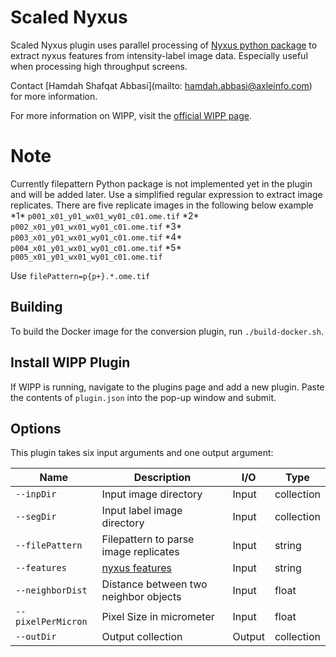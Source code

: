 # Scaled Nyxus


Scaled Nyxus plugin uses parallel processing of [Nyxus python package](https://pypi.org/project/nyxus/) to extract nyxus features from intensity-label image data. Especially useful when processing high throughput screens.

Contact [Hamdah Shafqat Abbasi](mailto: hamdah.abbasi@axleinfo.com) for more information.

For more information on WIPP, visit the [official WIPP page](https://isg.nist.gov/deepzoomweb/software/wipp).


# Note
Currently filepattern Python package is not implemented yet in the plugin and will be added later. Use a simplified regular expression to extract image replicates. There are five replicate images in the following below example
*1\* `p001_x01_y01_wx01_wy01_c01.ome.tif`
*2\* `p002_x01_y01_wx01_wy01_c01.ome.tif`
*3\* `p003_x01_y01_wx01_wy01_c01.ome.tif`
*4\* `p004_x01_y01_wx01_wy01_c01.ome.tif`
*5\* `p005_x01_y01_wx01_wy01_c01.ome.tif`

Use `filePattern=p{p+}.*.ome.tif`


## Building

To build the Docker image for the conversion plugin, run
`./build-docker.sh`.

## Install WIPP Plugin

If WIPP is running, navigate to the plugins page and add a new plugin. Paste the
contents of `plugin.json` into the pop-up window and submit.

## Options

This plugin takes six input arguments and one output argument:

| Name               | Description                                                   | I/O    | Type          |
|--------------------|---------------------------------------------------------------|--------|---------------|
| `--inpDir`         | Input image directory                                         | Input  | collection    |
| `--segDir`         | Input label image directory                                   | Input  | collection    |
| `--filePattern`    | Filepattern to parse image replicates                         | Input  | string        |
| `--features`       | [nyxus features](https://pypi.org/project/nyxus/)           | Input  | string        |
| `--neighborDist`   | Distance between two neighbor objects                         | Input  | float         |
| `--pixelPerMicron` | Pixel Size in micrometer                                      | Input  | float         |
| `--outDir`         | Output collection                                             | Output | collection    |




